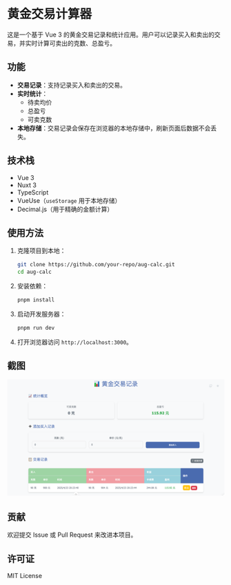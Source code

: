 # 黄金交易计算器

这是一个基于 Vue 3 的黄金交易记录和统计应用。用户可以记录买入和卖出的交易，并实时计算可卖出的克数、总盈亏。

## 功能

- **交易记录**：支持记录买入和卖出的交易。
- **实时统计**：
  - 待卖均价
  - 总盈亏
  - 可卖克数
- **本地存储**：交易记录会保存在浏览器的本地存储中，刷新页面后数据不会丢失。

## 技术栈

- Vue 3
- Nuxt 3
- TypeScript
- VueUse（`useStorage` 用于本地存储）
- Decimal.js（用于精确的金额计算）

## 使用方法

1. 克隆项目到本地：

   ```bash
   git clone https://github.com/your-repo/aug-calc.git
   cd aug-calc
   ```

2. 安装依赖：

   ```bash
   pnpm install
   ```

3. 启动开发服务器：

   ```bash
   pnpm run dev
   ```

4. 打开浏览器访问 `http://localhost:3000`。

## 截图

![应用截图](/public/screenshot.png)

## 贡献

欢迎提交 Issue 或 Pull Request 来改进本项目。

## 许可证

MIT License